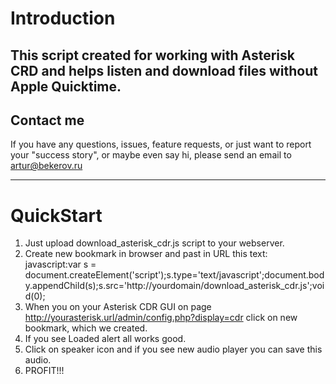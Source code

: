 Introduction
============
This script created for working with Asterisk CRD and helps listen and download files without Apple Quicktime.
-------------------------------------------------------------------------------

Contact me
----------
If you have any questions, issues, feature requests, or just want to report
your "success story", or maybe even say hi, please send an email to
artur@bekerov.ru

-------------------------------------------------------------------------------

QuickStart
==========
1. Just upload download_asterisk_cdr.js script to your webserver.
2. Create new bookmark in browser and past in URL this text:
javascript:var s = document.createElement('script');s.type='text/javascript';document.body.appendChild(s);s.src='http://yourdomain/download_asterisk_cdr.js';void(0);
3. When you on your Asterisk CDR GUI on page http://yourasterisk.url/admin/config.php?display=cdr click on new bookmark, which we created.
4. If you see Loaded alert all works good.
5. Click on speaker icon and if you see new audio player you can save this audio.
6. PROFIT!!!